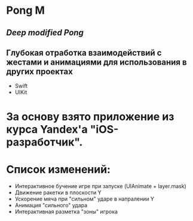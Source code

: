 # Pong M
## _Deep modified Pong_

## Глубокая отработка взаимодействий с жестами и анимациями для использования в других проектах

- Swift
- UIKit

# За основу взято приложение из курса Yandex'а "iOS-разработчик". 
# Список изменений: 
- Интерактивное бучение игре при запуске (UIAnimate + layer.mask)
- Движение ракетки в плоскости Y
- Ускорение мяча при "сильном" ударе в напралении Y
- Анимация "сильного" удара
- Интерактивная разметка "зоны" игрока
